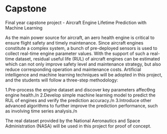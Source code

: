 # Capstone
Final year capstone project - Aircraft Engine Lifetime Prediction with Machine Learning

As the main power source for aircraft, an aero health engine is critical to ensure flight safety and timely maintenance. Since aircraft engines constitute a complex system, a bunch of pre-deployed sensors is used to collect real-time engine parameter values. With the support of such a real-time dataset, residual useful life (RUL) of aircraft engines can be estimated which can not only improve safety level and maintenance strategy, but also reduce corresponding operation and maintenance costs. Artificial intelligence and machine learning techniques will be adopted in this project, and the students will follow a three-step methodology:

1.Pre-process the engine dataset and discover key parameters affecƟng engine health./n
2.Develop simple machine learning model to predict the RUL of engines and verify the prediction accuracy./n
3.Introduce other advanced algorithms to further improve the prediction performance, such as involving time series analysis./n 

The real dataset provided by the National Aeronautics and Space Administration (NASA) will be used in this project for proof of concept.
